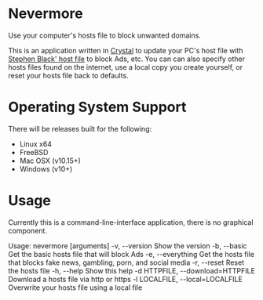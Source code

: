 # Nevermore
Use your computer's hosts file to block unwanted domains.

This is an application written in [Crystal](https://crystal-lang.org) to update your PC's host file with [Stephen Black' host file](https://github.com/StevenBlack/hosts) to block Ads, etc.
You can can also specify other hosts files found on the internet, use a local copy you create yourself, or reset your hosts file back to defaults.

# Operating System Support
There will be releases built for the following:
* Linux x64
* FreeBSD
* Mac OSX (v10.15+)
* Windows (v10+)

# Usage
Currently this is a command-line-interface application, there is no graphical component.

Usage: nevermore [arguments]
    -v, --version                    Show the version
    -b, --basic                      Get the basic hosts file that will block Ads
    -e, --everything                 Get the hosts file that blocks fake news, gambling, porn, and social media
    -r, --reset                      Reset the hosts file
    -h, --help                       Show this help
    -d HTTPFILE, --download=HTTPFILE Download a hosts file via http or https
    -l LOCALFILE, --local=LOCALFILE  Overwrite your hosts file using a local file
